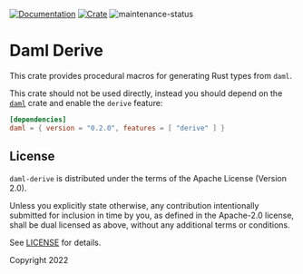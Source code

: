 [![Documentation](https://docs.rs/daml-derive/badge.svg)](https://docs.rs/daml-derive/0.2.0)
[![Crate](https://img.shields.io/crates/v/daml-derive.svg)](https://crates.io/crates/daml-derive/0.2.0)
![maintenance-status](https://img.shields.io/badge/maintenance-experimental-blue.svg)

# Daml Derive

This crate provides procedural macros for generating Rust types from `daml`.

This crate should not be used directly, instead you should depend on the [`daml`](https://crates.io/crates/daml/0.2.0)
crate and enable the `derive` feature:

```toml
[dependencies]
daml = { version = "0.2.0", features = [ "derive" ] }
```

## License

`daml-derive` is distributed under the terms of the Apache License (Version 2.0).

Unless you explicitly state otherwise, any contribution intentionally submitted for inclusion in time by you, as defined
in the Apache-2.0 license, shall be dual licensed as above, without any additional terms or conditions.

See [LICENSE](LICENSE) for details.

Copyright 2022